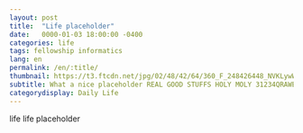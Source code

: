 ```yaml
---
layout: post
title:  "Life placeholder"
date:   0000-01-03 18:00:00 -0400
categories: life
tags: fellowship informatics
lang: en
permalink: /en/:title/
thumbnail: https://t3.ftcdn.net/jpg/02/48/42/64/360_F_248426448_NVKLywWqArG2ADUxDq6QprtIzsF82dMF.jpg
subtitle: What a nice placeholder REAL GOOD STUFFS HOLY MOLY 31234QRAWE534TGFSDGDGSDGD
categorydisplay: Daily Life
---
```


life life placeholder